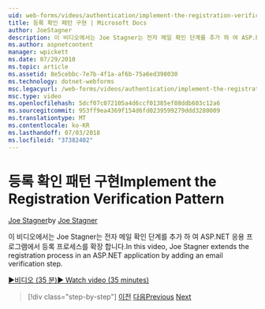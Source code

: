 ```yaml
---
uid: web-forms/videos/authentication/implement-the-registration-verification-pattern
title: 등록 확인 패턴 구현 | Microsoft Docs
author: JoeStagner
description: 이 비디오에서는 Joe Stagner는 전자 메일 확인 단계를 추가 하 여 ASP.NET 응용 프로그램에서 등록 프로세스를 확장 합니다.
ms.author: aspnetcontent
manager: wpickett
ms.date: 07/29/2010
ms.topic: article
ms.assetid: 8e5cebbc-7e7b-4f1a-af6b-75a6ed398030
ms.technology: dotnet-webforms
msc.legacyurl: /web-forms/videos/authentication/implement-the-registration-verification-pattern
msc.type: video
ms.openlocfilehash: 5dcf07c072105a4d6ccf01385ef08ddb603c12a6
ms.sourcegitcommit: 953ff9ea4369f154d6fd0239599279ddd3280009
ms.translationtype: MT
ms.contentlocale: ko-KR
ms.lasthandoff: 07/03/2018
ms.locfileid: "37382402"
---
```

<a name="implement-the-registration-verification-pattern"></a><span data-ttu-id="88fe6-103">등록 확인 패턴 구현</span><span class="sxs-lookup"><span data-stu-id="88fe6-103">Implement the Registration Verification Pattern</span></span>
====================
<span data-ttu-id="88fe6-104">[Joe Stagner](https://github.com/JoeStagner)</span><span class="sxs-lookup"><span data-stu-id="88fe6-104">by [Joe Stagner](https://github.com/JoeStagner)</span></span>

<span data-ttu-id="88fe6-105">이 비디오에서는 Joe Stagner는 전자 메일 확인 단계를 추가 하 여 ASP.NET 응용 프로그램에서 등록 프로세스를 확장 합니다.</span><span class="sxs-lookup"><span data-stu-id="88fe6-105">In this video, Joe Stagner extends the registration process in an ASP.NET application by adding an email verification step.</span></span>

[<span data-ttu-id="88fe6-106">&#9654;비디오 (35 분)</span><span class="sxs-lookup"><span data-stu-id="88fe6-106">&#9654; Watch video (35 minutes)</span></span>](https://channel9.msdn.com/Blogs/ASP-NET-Site-Videos/implement-the-registration-verification-pattern)

> [!div class="step-by-step"]
> <span data-ttu-id="88fe6-107">[이전](logging-users-into-your-membership-system.md)
> [다음](simple-web-service-authentication.md)</span><span class="sxs-lookup"><span data-stu-id="88fe6-107">[Previous](logging-users-into-your-membership-system.md)
[Next](simple-web-service-authentication.md)</span></span>
